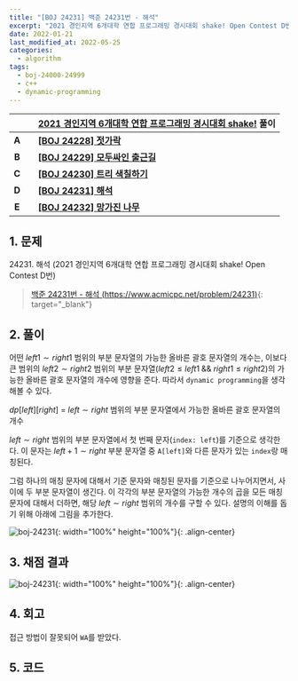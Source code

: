 ```yaml
---
title: "[BOJ 24231] 백준 24231번 - 해석"
excerpt: "2021 경인지역 6개대학 연합 프로그래밍 경시대회 shake! Open Contest D번 - 백준 24231번 해석 풀이"
date: 2022-01-21
last_modified_at: 2022-05-25
categories:
  - algorithm
tags:
  - boj-24000-24999
  - c++
  - dynamic-programming
---
```


|||[2021 경인지역 6개대학 연합 프로그래밍 경시대회 shake!](https://burningfalls.github.io/contest/shake2021-baekjoon-contest) 풀이|
|:---:|:---:|:---|
|**A**||**[[BOJ 24228] 젓가락](https://burningfalls.github.io/algorithm/boj-24228/)**|
|**B**||**[[BOJ 24229] 모두싸인 출근길](https://burningfalls.github.io/algorithm/boj-24229/)**|
|**C**||**[[BOJ 24230] 트리 색칠하기](https://burningfalls.github.io/algorithm/boj-24230/)**|
|**D**||**[[BOJ 24231] 해석](https://burningfalls.github.io/algorithm/boj-24231/)**|
|**E**||**[[BOJ 24232] 망가진 나무](https://burningfalls.github.io/algorithm/boj-24232/)**|

## 1. 문제
$24231$. 해석 (2021 경인지역 6개대학 연합 프로그래밍 경시대회 shake! Open Contest D번)

> [백준 24231번 - 해석 (https://www.acmicpc.net/problem/24231)](https://www.acmicpc.net/problem/24231){: target="_blank"}

## 2. 풀이

어떤 $left1\sim right1$ 범위의 부분 문자열의 가능한 올바른 괄호 문자열의 개수는, 이보다 큰 범위의 $left2\sim right2$ 범위의 부분 문자열$(left2\leq left1 \;\&\&\; right1\leq right2)$의 가능한 올바른 괄호 문자열의 개수에 영향을 준다. 따라서 `dynamic programming`을 생각해볼 수 있다.

$dp[left][right]$ = $left\sim right$ 범위의 부분 문자열에서 가능한 올바른 괄호 문자열의 개수

$left\sim right$ 범위의 부분 문자열에서 첫 번째 문자(`index: left`)를 기준으로 생각한다. 이 문자는 $left+1\sim right$ 부분 문자열 중 `A[left]`와 다른 문자가 있는 `index`랑 매칭된다.

그럼 하나의 매칭 문자에 대해서 기준 문자와 매칭된 문자를 기준으로 나누어지면서, 사이에 두 부분 문자열이 생긴다. 이 각각의 부분 문자열의 가능한 개수의 곱을 모든 매칭 문자에 대해서 더하면, 해당 $left\sim right$ 범위의 개수를 구할 수 있다. 설명의 이해를 돕기 위해 아래에 그림을 추가한다.

![boj-24231](https://user-images.githubusercontent.com/30232837/161169008-c26e68a3-d8a6-4d5e-a503-e4dc1bb3a013.png "boj-24231"){: width="100%" height="100%"}{: .align-center}

## 3. 채점 결과

![boj-24231](https://user-images.githubusercontent.com/30232837/161169056-311e1a38-eafa-47e5-9e8a-1126c62527c9.png "boj-24231"){: width="100%" height="100%"}{: .align-center}

## 4. 회고

접근 방법이 잘못되어 `WA`를 받았다.

## 5. 코드

<script src="https://gist.github.com/BurningFalls/77570240f93ea956dc7d2b7bfbd0ac57.js"></script>
